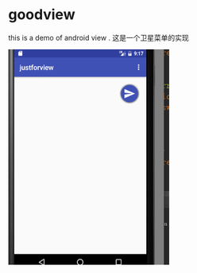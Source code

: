 # goodview
this is  a demo of android view .
这是一个卫星菜单的实现

![image](https://github.com/blueskywang/goodview/blob/master/circle.gif?raw=true)
